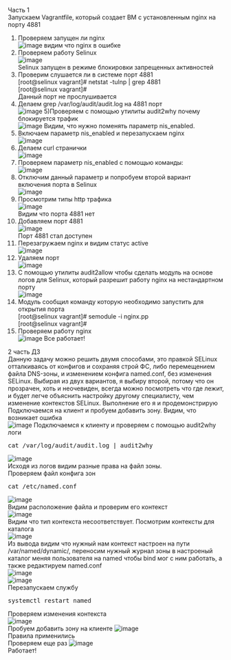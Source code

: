 Часть 1<br>
Запускаем Vagrantfile, который создает ВМ с установленным nginx на порту 4881<br>
1) Проверяем запущен ли nginx<br>
 ![image](https://github.com/ViktorKonovalenko/otus_selinux/assets/32430041/f6437842-b095-4d50-9922-70ac2fb38e17)
видим что nginx в ошибке<br>
2) Проверяем работу Selinux<br>
![image](https://github.com/ViktorKonovalenko/otus_selinux/assets/32430041/91b19115-942c-464e-895d-5e1d935ef2e2)<br>
Selinux запущен в режиме блокировки запрещенных активностей<br>
3) Проверим слушается ли в системе порт 4881<br>
[root@selinux vagrant]# netstat -tulnp | grep 4881<br>
[root@selinux vagrant]#<br>
Данный порт не прослушивается<br>
4) Делаем grep /var/log/audit/audit.log на 4881 порт<br>
   ![image](https://github.com/ViktorKonovalenko/otus_selinux/assets/32430041/a7a5abc5-c167-41d4-8718-a0aa6aa0017c)
5)Проверяем с помощью утилиты audit2why почему блокируется трафик<br>
![image](https://github.com/ViktorKonovalenko/otus_selinux/assets/32430041/abc4aa1c-d99f-445f-8e71-becbf424fae6)
Видим, что нужно поменять параметр nis_enabled.<br>
6) Включаем параметр nis_enabled и перезапускаем nginx<br>
![image](https://github.com/ViktorKonovalenko/otus_selinux/assets/32430041/922ec1be-0d68-4695-b635-cfc4a1bc2129)
7) Делаем curl странички<br>
![image](https://github.com/ViktorKonovalenko/otus_selinux/assets/32430041/fb77e116-ade8-47ed-842e-cf2bee98dc04)
8) Проверяем параметр nis_enabled с помощью команды:<br>
![image](https://github.com/ViktorKonovalenko/otus_selinux/assets/32430041/4e7125bc-7359-4146-8f69-43ba1c97efcb)<br>
9) Отключим данный параметр и попробуем второй вариант включения порта в Selinux<br>
![image](https://github.com/ViktorKonovalenko/otus_selinux/assets/32430041/9d9f6d82-08d2-4ba0-b371-0598446ac9e1)<br>
10) Просмотрим типы http трафика<br>
![image](https://github.com/ViktorKonovalenko/otus_selinux/assets/32430041/6f9b997d-ffc5-47f5-af9a-32ef1223e01c)<br>
Видим что порта 4881 нет<br>
11) Добавляем порт 4881 <br>
![image](https://github.com/ViktorKonovalenko/otus_selinux/assets/32430041/c19e966e-79a9-443d-bd17-ee8c96ff52e5)<br>
Порт 4881 стал доступен<br>
12) Перезагружаем nginx и видим статус active<br>
![image](https://github.com/ViktorKonovalenko/otus_selinux/assets/32430041/8841bd1b-4058-4f0a-a10a-0b06b5f98aca)<br>
13) Удаляем порт<br>
![image](https://github.com/ViktorKonovalenko/otus_selinux/assets/32430041/9c16644f-5b06-48be-8a05-4ebd8225a1af)<br>
14) С помощью утилиты audit2allow чтобы сделать модуль на основе логов для Selinux, который разрешит работу nginx на нестандартном порту<br>
![image](https://github.com/ViktorKonovalenko/otus_selinux/assets/32430041/8cededdd-a510-48a8-8f21-da279ba7289e)<br>
15) Модуль сообщил команду которую необходимо запустить для открытия порта <br>
[root@selinux vagrant]# semodule -i nginx.pp<br>
[root@selinux vagrant]#<br>
16) Проверяем работу nginx<br>
![image](https://github.com/ViktorKonovalenko/otus_selinux/assets/32430041/3ae69b94-8772-47f0-9d14-771fa2cf26b2)
Все работает!


2 часть ДЗ<br>
Данную задачу можно решить двумя способами, это правкой SELinux отталкиваясь от конфигов и сохраняя строй ФС, либо перемещением файла DNS-зоны, и изменением конфига named.conf, без изменения SELinux. Выбирая из двух вариантов, я выбиру второй, потому что он прозрачен, хоть и неочевиден, всегда можно посмотреть что где лежит, и будет легче объяснить настройку другому специалисту, чем изменение контекстов SELinux. Выполнение его я и продемонстрирую<br>
Подключаемся на клиент и пробуем добавить зону. Видим, что возникает ошибка<br>
![image](https://github.com/ViktorKonovalenko/otus_selinux/assets/32430041/ec0cd76a-6aa6-4f24-b48a-fb6f9f4f6ae0)
Подключаемся к клиенту и проверяем с помощью audit2why логи <br>
<pre>cat /var/log/audit/audit.log | audit2why</pre>
![image](https://github.com/ViktorKonovalenko/otus_selinux/assets/32430041/673d544f-30f1-4002-a52a-f340a0834746)<br>
Исходя из логов видим разные права на файл зоны.<br>
Проверяем файл конфига зон 
<pre>cat /etc/named.conf</pre>
![image](https://github.com/ViktorKonovalenko/otus_selinux/assets/32430041/6975bda7-a3f6-4bc3-a1da-9daa2180ff47)<br>
Видим расположение файла и проверим его контекст<br>
![image](https://github.com/ViktorKonovalenko/otus_selinux/assets/32430041/3b16929d-7310-4305-8015-a3da62951af3)<br>
Видим что тип контекста несоответствует. Посмотрим контексты для каталога<br>
![image](https://github.com/ViktorKonovalenko/otus_selinux/assets/32430041/e2bd1f72-c962-4d75-89c1-2d9cb6e76951)<br>
Из вывода видим что нужный нам контекст настроен на пути /var/named/dynamic/, переносим нужный журнал зоны в настроеный каталог меняя пользователя на named чтобы bind мог с ним работать, а также редактируем named.conf<br>
![image](https://github.com/ViktorKonovalenko/otus_selinux/assets/32430041/d63e36fe-3d3d-48d5-839b-70dfdd5e1d1e)<br>
![image](https://github.com/ViktorKonovalenko/otus_selinux/assets/32430041/efc4021d-1012-4cbd-a7ab-ee0b70c83e2e)<br>
Перезапускаем службу<br>
<pre>systemctl restart named</pre>
Проверяем изменения контекста<br>
![image](https://github.com/ViktorKonovalenko/otus_selinux/assets/32430041/c774caab-f3e3-46d4-a5b6-bbb1899505bd)<br>
Пробуем добавить зону на клиенте
![image](https://github.com/ViktorKonovalenko/otus_selinux/assets/32430041/c892ec36-6a47-4228-bbd9-193e5d02d3f8)<br>
Правила применились<br>
Проверяем еще раз 
![image](https://github.com/ViktorKonovalenko/otus_selinux/assets/32430041/8b74481f-5b9a-4129-9b87-2ce3ac38f419)<br>
Работает!




